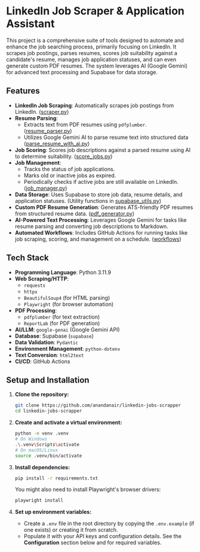 # LinkedIn Job Scraper & Application Assistant

This project is a comprehensive suite of tools designed to automate and enhance the job searching process, primarily focusing on LinkedIn. It scrapes job postings, parses resumes, scores job suitability against a candidate's resume, manages job application statuses, and can even generate custom PDF resumes. The system leverages AI (Google Gemini) for advanced text processing and Supabase for data storage.

## Features

- **LinkedIn Job Scraping**: Automatically scrapes job postings from LinkedIn. ([scraper.py](scraper.py))
- **Resume Parsing**:
  - Extracts text from PDF resumes using `pdfplumber`. ([resume_parser.py](resume_parser.py))
  - Utilizes Google Gemini AI to parse resume text into structured data ([parse_resume_with_ai.py](parse_resume_with_ai.py))
- **Job Scoring**: Scores job descriptions against a parsed resume using AI to determine suitability. ([score_jobs.py](score_jobs.py))
- **Job Management**:
  - Tracks the status of job applications.
  - Marks old or inactive jobs as expired.
  - Periodically checks if active jobs are still available on LinkedIn.
    ([job_manager.py](job_manager.py))
- **Data Storage**: Uses Supabase to store job data, resume details, and application statuses. (Utility functions in [supabase_utils.py](supabase_utils.py))
- **Custom PDF Resume Generation**: Generates ATS-friendly PDF resumes from structured resume data. ([pdf_generator.py](pdf_generator.py))
- **AI-Powered Text Processing**: Leverages Google Gemini for tasks like resume parsing and converting job descriptions to Markdown.
- **Automated Workflows**: Includes GitHub Actions for running tasks like job scraping, scoring, and management on a schedule. ([workflows](.github/workflows/))

## Tech Stack

- **Programming Language**: Python 3.11.9
- **Web Scraping/HTTP**:
  - `requests`
  - `httpx`
  - `BeautifulSoup4` (for HTML parsing)
  - `Playwright` (for browser automation)
- **PDF Processing**:
  - `pdfplumber` (for text extraction)
  - `ReportLab` (for PDF generation)
- **AI/LLM**: `google-genai` (Google Gemini API)
- **Database**: Supabase (`supabase`)
- **Data Validation**: `Pydantic`
- **Environment Management**: `python-dotenv`
- **Text Conversion**: `html2text`
- **CI/CD**: GitHub Actions

## Setup and Installation

1.  **Clone the repository:**

    ```bash
    git clone https://github.com/anandanair/linkedin-jobs-scrapper
    cd linkedin-jobs-scrapper
    ```

2.  **Create and activate a virtual environment:**

    ```bash
    python -m venv .venv
    # On Windows
    .\.venv\Scripts\activate
    # On macOS/Linux
    source .venv/bin/activate
    ```

3.  **Install dependencies:**

    ```bash
    pip install -r requirements.txt
    ```

    You might also need to install Playwright's browser drivers:

    ```bash
    playwright install
    ```

4.  **Set up environment variables:**
    - Create a `.env` file in the root directory by copying the `.env.example` (if one exists) or creating it from scratch.
    - Populate it with your API keys and configuration details. See the **Configuration** section below and <mcfile name="config.py" path="d:\dev\linkedin-jobs-scrapper\config.py"></mcfile> for required variables.
